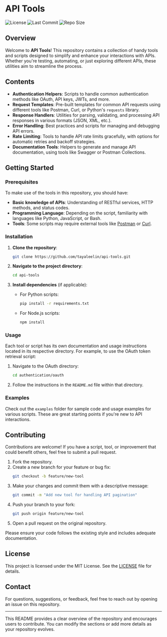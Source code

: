 # API Tools

![License](https://img.shields.io/github/license/tayaleelin/api-tools)
![Last Commit](https://img.shields.io/github/last-commit/tayaleelin/api-tools)
![Repo Size](https://img.shields.io/github/repo-size/tayaleelin/api-tools)

## Overview

Welcome to **API Tools**! This repository contains a collection of handy tools and scripts designed to simplify and enhance your interactions with APIs. Whether you're testing, automating, or just exploring different APIs, these utilities aim to streamline the process.

## Contents

- **Authentication Helpers**: Scripts to handle common authentication methods like OAuth, API keys, JWTs, and more.
- **Request Templates**: Pre-built templates for common API requests using different tools like Postman, Curl, or Python's `requests` library.
- **Response Handlers**: Utilities for parsing, validating, and processing API responses in various formats (JSON, XML, etc.).
- **Error Handling**: Best practices and scripts for managing and debugging API errors.
- **Rate Limiting**: Tools to handle API rate limits gracefully, with options for automatic retries and backoff strategies.
- **Documentation Tools**: Helpers to generate and manage API documentation, using tools like Swagger or Postman Collections.

## Getting Started

### Prerequisites

To make use of the tools in this repository, you should have:

- **Basic knowledge of APIs**: Understanding of RESTful services, HTTP methods, and status codes.
- **Programming Language**: Depending on the script, familiarity with languages like Python, JavaScript, or Bash.
- **Tools**: Some scripts may require external tools like [Postman](https://www.postman.com/) or [Curl](https://curl.se/).

### Installation

1. **Clone the repository**:
    ```bash
    git clone https://github.com/tayaleelin/api-tools.git
    ```
2. **Navigate to the project directory**:
    ```bash
    cd api-tools
    ```

3. **Install dependencies** (if applicable):
    - For Python scripts:
        ```bash
        pip install -r requirements.txt
        ```
    - For Node.js scripts:
        ```bash
        npm install
        ```

### Usage

Each tool or script has its own documentation and usage instructions located in its respective directory. For example, to use the OAuth token retrieval script:

1. Navigate to the OAuth directory:
    ```bash
    cd authentication/oauth
    ```

2. Follow the instructions in the `README.md` file within that directory.

### Examples

Check out the `examples` folder for sample code and usage examples for various scripts. These are great starting points if you're new to API interactions.

## Contributing

Contributions are welcome! If you have a script, tool, or improvement that could benefit others, feel free to submit a pull request.

1. Fork the repository.
2. Create a new branch for your feature or bug fix:
    ```bash
    git checkout -b feature/new-tool
    ```
3. Make your changes and commit them with a descriptive message:
    ```bash
    git commit -m "Add new tool for handling API pagination"
    ```
4. Push your branch to your fork:
    ```bash
    git push origin feature/new-tool
    ```
5. Open a pull request on the original repository.

Please ensure your code follows the existing style and includes adequate documentation.

## License

This project is licensed under the MIT License. See the [LICENSE](LICENSE) file for details.

## Contact

For questions, suggestions, or feedback, feel free to reach out by opening an issue on this repository.

---

This README provides a clear overview of the repository and encourages users to contribute. You can modify the sections or add more details as your repository evolves.
